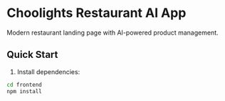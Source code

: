 # Choolights Restaurant AI App

Modern restaurant landing page with AI-powered product management.

## Quick Start

1. Install dependencies:
```bash
cd frontend
npm install
